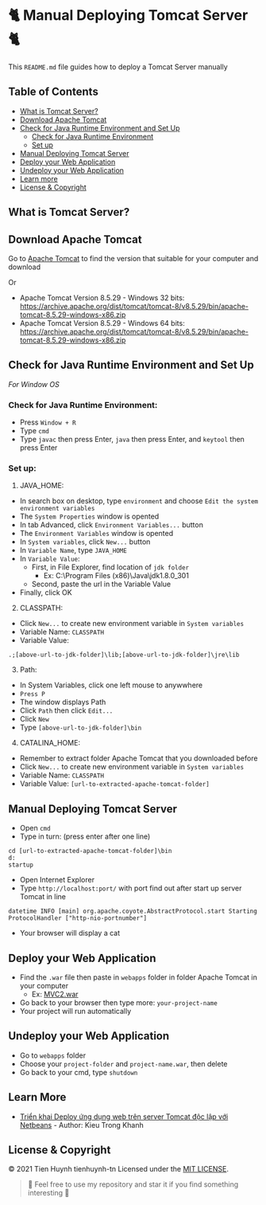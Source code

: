 # :cat2: Manual Deploying Tomcat Server :cat2:

This `README.md` file guides how to deploy a Tomcat Server manually

## Table of Contents
- [What is Tomcat Server?](#what-is-tomcat-server)
- [Download Apache Tomcat](#download-apache-tomcat)
- [Check for Java Runtime Environment and Set Up](#check-for-java-runtime-environment-and-set-up)
  - [Check for Java Runtime Environment](#check-for-java-runtime-environment)
  - [Set up](#set-up)
- [Manual Deploying Tomcat Server](#manual-deploying-tomcat-server)
- [Deploy your Web Application](#deploy-your-web-application)
- [Undeploy your Web Application](#undeploy-your-web-application)
- [Learn more](#learn-more)
- [License & Copyright](#license--copyright)

## What is Tomcat Server?

## Download Apache Tomcat
Go to [Apache Tomcat](https://tomcat.apache.org/index.html) to find the version that suitable for your computer and download

Or
- Apache Tomcat Version 8.5.29 - Windows 32 bits: https://archive.apache.org/dist/tomcat/tomcat-8/v8.5.29/bin/apache-tomcat-8.5.29-windows-x86.zip
- Apache Tomcat Version 8.5.29 - Windows 64 bits: https://archive.apache.org/dist/tomcat/tomcat-8/v8.5.29/bin/apache-tomcat-8.5.29-windows-x86.zip

## Check for Java Runtime Environment and Set Up
*For Window OS*
### Check for Java Runtime Environment: 
- Press `Window + R`
- Type `cmd`
- Type `javac` then press Enter, `java` then press Enter, and `keytool` then press Enter
### Set up:
1. JAVA_HOME:
- In search box on desktop, type `environment` and choose `Edit the system environment variables`
- The `System Properties` window is opented
- In tab Advanced, click `Environment Variables...` button
- The `Environment Variables` window is opented
- In `System variables`, click `New...` button
- In `Variable Name`, type `JAVA_HOME`
- In `Variable Value`:
  - First, in File Explorer, find location of `jdk folder`
    - Ex: C:\Program Files (x86)\Java\jdk1.8.0_301
  - Second, paste the url in the Variable Value
- Finally, click OK

2. CLASSPATH:
- Click `New...` to create new environment variable in `System variables`
- Variable Name: `CLASSPATH`
- Variable Value: 
```
.;[above-url-to-jdk-folder]\lib;[above-url-to-jdk-folder]\jre\lib
```

3. Path:
- In System Variables, click one left mouse to anywwhere
- `Press P`
- The window displays Path
- Click `Path` then click `Edit...`
- Click `New`
- Type `[above-url-to-jdk-folder]\bin`

4. CATALINA_HOME:
- Remember to extract folder Apache Tomcat that you downloaded before
- Click `New...` to create new environment variable in `System variables`
- Variable Name: `CLASSPATH`
- Variable Value: `[url-to-extracted-apache-tomcat-folder]`

## Manual Deploying Tomcat Server
- Open `cmd`
- Type in turn: (press enter after one line)
```
cd [url-to-extracted-apache-tomcat-folder]\bin
d: 
startup
```
- Open Internet Explorer
- Type `http://localhost:port/` with port find out after start up server Tomcat in line
```
datetime INFO [main] org.apache.coyote.AbstractProtocol.start Starting ProtocolHandler ["http-nio-portnumber"]
```
- Your browser will display a cat

## Deploy your Web Application
- Find the `.war` file then paste in `webapps` folder in folder Apache Tomcat in your computer
  - Ex: [MVC2.war](https://github.com/tienhuynh-tn/java-web-application-development-prj301/blob/master/MVC2/dist/MVC2.war)
- Go back to your browser then type more: `your-project-name`
- Your project will run automatically

## Undeploy your Web Application
- Go to `webapps` folder
- Choose your `project-folder` and `project-name.war`, then delete
- Go back to your cmd, type `shutdown`

## Learn More
- [Triển khai Deploy ứng dụng web trên server Tomcat độc lập với Netbeans](http://www.kieutrongkhanh.net/2016/08/trien-khai-deploy-ung-dung-web-tren.html) - Author: Kieu Trong Khanh

## License & Copyright
&copy; 2021 Tien Huynh tienhuynh-tn Licensed under the [MIT LICENSE](https://github.com/tienhuynh-tn/java-web-application-development-prj301/blob/master/LICENSE).

> :love_you_gesture: Feel free to use my repository and star it if you find something interesting :love_you_gesture:




